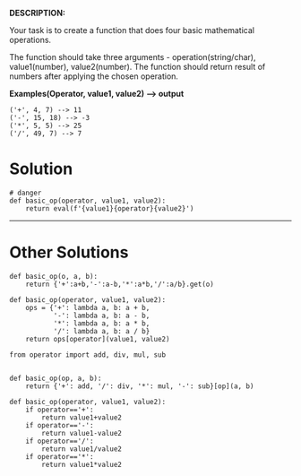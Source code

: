 **DESCRIPTION:**

Your task is to create a function that does four basic mathematical operations.

The function should take three arguments - operation(string/char), value1(number), value2(number).
The function should return result of numbers after applying the chosen operation.

**Examples(Operator, value1, value2) --> output**
```
('+', 4, 7) --> 11
('-', 15, 18) --> -3
('*', 5, 5) --> 25
('/', 49, 7) --> 7
```

# Solution
```
# danger
def basic_op(operator, value1, value2): 
    return eval(f'{value1}{operator}{value2}')
```
___
# Other Solutions

```
def basic_op(o, a, b):
    return {'+':a+b,'-':a-b,'*':a*b,'/':a/b}.get(o)
```
```
def basic_op(operator, value1, value2):
    ops = {'+': lambda a, b: a + b, 
           '-': lambda a, b: a - b,
           '*': lambda a, b: a * b,
           '/': lambda a, b: a / b}
    return ops[operator](value1, value2)
```
```
from operator import add, div, mul, sub


def basic_op(op, a, b):
    return {'+': add, '/': div, '*': mul, '-': sub}[op](a, b)
```
```
def basic_op(operator, value1, value2):
    if operator=='+':
        return value1+value2
    if operator=='-':
        return value1-value2
    if operator=='/':
        return value1/value2
    if operator=='*':
        return value1*value2
```
